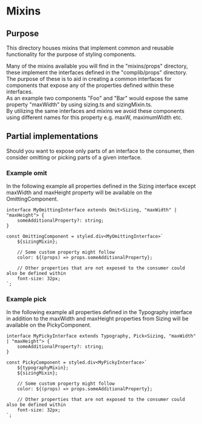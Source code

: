 # Mixins

## Purpose
This directory houses mixins that implement common and reusable functionality for the purpose of styling components.

Many of the mixins available you will find in the "mixins/props" directory, these implement the interfaces defined in the "complib/props" directory.  
The purpose of these is to aid in creating a common interfaces for components that expose any of the properties defined within these interfaces.  
As an example two components "Foo" and "Bar" would expose the same property "maxWidth" by using sizing.ts and sizingMixin.ts.  
By utilizing the same interfaces and mixins we avoid these components using different names for this property e.g. maxW, maximumWidth etc.

## Partial implementations
Should you want to expose only parts of an interface to the consumer, then consider omitting or picking parts of a given interface.

### Example omit

In the following example all properties defined in the Sizing interface except maxWidth and maxHeight property will be available on the OmittingComponent.

```
interface MyOmittingInterface extends Omit<Sizing, "maxWidth" | "maxHeight"> {
    someAdditionalProperty?: string;
}

const OmittingComponent = styled.div<MyOmittingInterface>`
    ${sizingMixin};
    
    // Some custom property might follow
    color: ${(props) => props.someAdditionalProperty};
    
    // Other properties that are not exposed to the consumer could also be defined within
    font-size: 32px;
`;
```

### Example pick

In the following example all properties defined in the Typography interface in addition to the maxWidth and maxHeight properties from Sizing will be available on the PickyComponent.

```
interface MyPickyInterface extends Typography, Pick<Sizing, "maxWidth" | "maxHeight"> {
    someAdditionalProperty?: string;
}

const PickyComponent = styled.div<MyPickyInterface>`
    ${typographyMixin};
    ${sizingMixin};
    
    // Some custom property might follow
    color: ${(props) => props.someAdditionalProperty};
    
    // Other properties that are not exposed to the consumer could also be defined within
    font-size: 32px;
`;
```